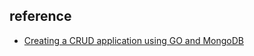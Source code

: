 


## reference
- [Creating a CRUD application using GO and MongoDB](https://medium.com/@kumar16.pawan/creating-a-crud-application-using-go-and-mongodb-cc077ce2d0e)
